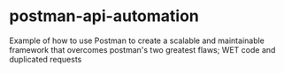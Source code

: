 # postman-api-automation
Example of how to use Postman to create a scalable and maintainable framework that overcomes postman's two greatest flaws; WET code and duplicated requests
